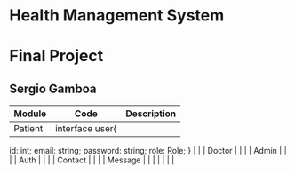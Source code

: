 # Health Management System
# Final Project
## Sergio Gamboa

| Module   | Code | Description |
| ---------------- | :--: | ---: |
| Patient  |    interface user{
id: int;
email: string;
password: string;
role: Role;
} |     |
| Doctor  |      |   |
| Admin |     |      |
| Auth   |  |      |
| Contact  |     |      |
| Message  |     |      |
|  |     |     |

